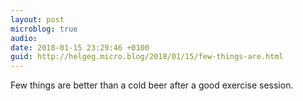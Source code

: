 ```yaml
---
layout: post
microblog: true
audio: 
date: 2018-01-15 23:29:46 +0100
guid: http://helgeg.micro.blog/2018/01/15/few-things-are.html
---
```

Few things are better than a cold beer after a good exercise session. 
